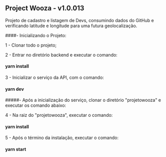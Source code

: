  ## Project Wooza - v1.0.013

Projeto de cadastro e listagem de Devs, consumindo dados do GitHub e verificando latitude e longitude para uma futura geolocalização.


####- Inicializando o Projeto:


1 - Clonar todo o projeto;

2 - Entrar no diretório backend e executar o comando:

####  yarn install

3 - Inicializar o serviço da API, com o comando:

####  yarn dev


#####- Após a inicialização do serviço, clonar o diretório "projetowooza" e executar os comando abaixo:


4 - Na raiz do "projetowooza", executar o comando:

####  yarn install

5 - Após o término da instalação, executar o comando:

####  yarn start


